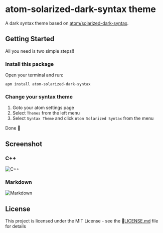 # atom-solarized-dark-syntax theme

A dark syntax theme based on  [atom/solarized-dark-syntax](https://github.com/atom/solarized-dark-syntax).

## Getting Started

All you need is two simple steps!!

### Install this package

Open your terminal and run:

``` shell
apm install atom-solarized-dark-syntax
```


### Change your syntax theme

1. Goto your atom settings page
2. Select `Themes` from the left menu
3. Select `Syntax Theme` and click `Atom Solarized Syntax` from the menu

Done ​:tada:​

## Screenshot

### C++

![C++](https://raw.githubusercontent.com/ooJerryLeeoo/atom-solarized-dark-syntax/master/screenshot/C++.png)

### Markdown

![Markdown](https://raw.githubusercontent.com/ooJerryLeeoo/atom-solarized-dark-syntax/master/screenshot/Markdown.png)

## License

This project is licensed under the MIT License - see the :page_facing_up:[LICENSE.md](LICENSE.md) file for details
